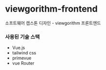 # viewgorithm-frontend
소프트웨어 캡스톤 디자인 - viewgorithm 프론트엔드

### 사용된 기술 스택
- Vue.js
- tailwind css
- primevue
- vue Router
